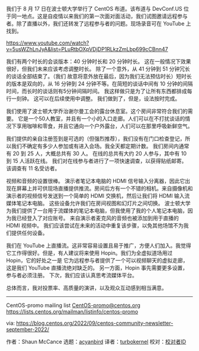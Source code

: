 [#]: subject: "DevConf Dojo Event Report"
[#]: via: "https://lists.centos.org/pipermail/centos-promo/2022-September/007298.html"
[#]: author: "Shaun McCance <shaunm at redhat.com>"
[#]: collector: "acyanbird"
[#]: translator: "turbokernel"
[#]: reviewer: " "
[#]: publisher: " "
[#]: url: " "

我们于 8 月 17 日在波士顿大学举行了 CentOS 布道。该布道与 DevConf.US 位于同一地点。这是自疫情以来我们的第一次面对面活动，我们试图邀请远程参与者。除了直播以外，我们还转发了远程参与者的问题。现场录音可在 YouTube 上找到。

https://www.youtube.com/watch?v=5usWZhLnJyA&list=PLuRtbOXpVDjDP1RLkzZmLbp699cCBnn47

我们有两个时长的会谈版本：40 分钟时长和 20 分钟时长。 这在一般情况下效果很好，但我们未来应该考虑调整时长。 除了一个意外，从 41 分钟到 51 分钟冗长的谈话全部结束了。（我们
故意将意外放在最后，因为我们无法预估时长）短时长的版本是双向的，从 16 分钟到 24 分钟不等。在简短的谈话中间有 10 分钟的间隔时间，而长时的谈话则有5分钟间隔时间。 我这样做只是为了让所有东西都排成每行一刻钟。 这可以在后续使用中调整。 我们做到了，但是，设法按时完成。

我们使用了波士顿大学乔治谢尔曼工会的露台休息室。这个房间非常符合我们的需要。 它是一个50人教室，并且有一个小的入口走廊。人们可以在不打扰谈话的情况下享用咖啡和零食，并且它通向一个户外露台，人们可以在那里呼吸新鲜空气。

我们提供的亲自注册签到是可选的（但强烈推荐），我们没有在门口检查登记，所以我们不确定有多少人参加或有进入会场。我全天都定期计数。 我们房间内通常有 20 到 25 人，大概总共有 30 人。 在线的总共有大约 20 人参与，其中有 10 到 15 人活跃在线。 我们对在线参与者进行了一项快速调查，以获得贴纸邮寄。 该调查有 11 名受访者。

视频和音频的设置很棒。 演示者笔记本电脑的 HDMI 信号输入分离器，因此它出现在屏幕上并可供现场直播提供推流。房间后方有一个不错的相机。来自摄像机和演示者的视频信号发送到一个简单的 HDMI 交换机，然后让我们将 HDMI 输入流媒体笔记本电脑。 这些设备允许我们在房间视图和幻灯片之间切换。 波士顿大学为我们提供了一台用于流媒体的笔记本电脑，但我使用了我的个人笔记本电脑，因为我已经登入了对应账号。 来自演示者麦克风的音频也被添加到用于直播的 HDMI 视频中。 我们应该尝试在未来的活动中重复该步骤，以免其他场馆不为我们提供任何设备。

我们在 YouTube 上直播流。这非常容易设置且易于推广，方便人们加入。我觉得它工作得很好。但是，有人建议将来使用 Hopin。我们为全虚拟道场用过 Hopin，它的好处之一是
它为远程参与者提供了一个可以视频聊天的虚拟走廊，这是我们 YouTube 直播流绝对缺乏的。 另一方面，Hopin 事先需要更多设置，参与者必须注册。 下次，我们应该认真思考流媒体平台。

总体而言，我对投票率、高质量的演讲，以及观众互动感到相当满意。

_______________________________________________
CentOS-promo mailing list
CentOS-promo@centos.org
https://lists.centos.org/mailman/listinfo/centos-promo

via: https://blog.centos.org/2022/09/centos-community-newsletter-september-2022/

作者：Shaun McCance
选题：[acyanbird][b]
译者：[turbokernel](https://github.com/turbokernel)
校对：[校对者ID](https://github.com/校对者ID)

[b]: https://github.com/acyanbird
